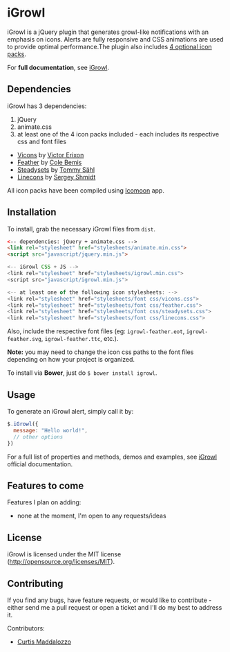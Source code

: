 iGrowl
======

iGrowl is a jQuery plugin that generates growl-like notifications with an emphasis on icons. Alerts are fully responsive and CSS animations are used to provide optimal performance.The plugin also includes [4 optional icon packs](http://catc.github.io/iGrowl/#ss-installation).

For **full documentation**, see [iGrowl](http://catc.github.io/iGrowl/).

## Dependencies
iGrowl has 3 dependencies:

1. jQuery
2. animate.css
3. at least one of the 4 icon packs included - each includes its respective css and font files
  * [Vicons](https://dribbble.com/shots/1663443-60-Vicons-Free-Icon-Set) by [Victor Erixon](http://victorerixon.com/)
  * [Feather](http://colebemis.com/feather/) by [Cole Bemis](http://colebemis.com/)
  * [Steadysets](https://dribbble.com/shots/929153-Steady-set-of-icons) by [Tommy Sähl](http://tommysahl.com/)
  * [Linecons](http://designmodo.com/linecons-free/) by [Sergey Shmidt](http://shmidt.in/)

All icon packs have been compiled using [Icomoon](https://icomoon.io/) app.

## Installation
To install, grab the necessary iGrowl files from `dist`.
```HTML
<-- dependencies: jQuery + animate.css --> 
<link rel="stylesheet" href="stylesheets/animate.min.css">
<script src="javascript/jquery.min.js">

<-- iGrowl CSS + JS --> 
<link rel="stylesheet" href="stylesheets/igrowl.min.css">
<script src="javascript/igrowl.min.js">

<-- at least one of the following icon stylesheets: --> 
<link rel="stylesheet" href="stylesheets/font css/vicons.css">
<link rel="stylesheet" href="stylesheets/font css/feather.css">
<link rel="stylesheet" href="stylesheets/font css/steadysets.css">
<link rel="stylesheet" href="stylesheets/font css/linecons.css">
```
Also, include the respective font files (eg: `igrowl-feather.eot`, `igrowl-feather.svg`, `igrowl-feather.ttc`, etc.).

**Note:** you may need to change the icon css paths to the font files depending on how your project is organized.

To install via **Bower**, just do `$ bower install igrowl`.

## Usage
To generate an iGrowl alert, simply call it by:
```javascript
$.iGrowl({
  message: "Hello world!",
  // other options
})
```
For a full list of properties and methods, demos and examples, see [iGrowl](http://catc.github.io/iGrowl/) official documentation.

## Features to come
Features I plan on adding:
* none at the moment, I'm open to any requests/ideas

## License
iGrowl is licensed under the MIT license (http://opensource.org/licenses/MIT).

## Contributing
If you find any bugs, have feature requests, or would like to contribute - either send me a pull request or open a ticket and I'll do my best to address it.

Contributors:
- [Curtis Maddalozzo](https://github.com/cmaddalozzo)
